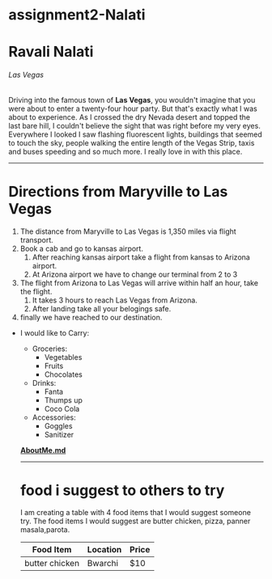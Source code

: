 # assignment2-Nalati
# Ravali Nalati
###### Las Vegas  
Driving into the famous town of **Las Vegas**, you wouldn't imagine that you were about to enter a twenty-four hour party. But that's exactly what I was about to experience. As I crossed the dry Nevada desert and topped the last bare hill, I couldn't believe the sight that was right before my very eyes. Everywhere I looked I saw flashing fluorescent lights, buildings that seemed to touch the sky, people walking the entire length of the Vegas Strip, taxis and buses speeding and so much more. I really love in with this place.


---

# Directions from Maryville to Las Vegas
1. The distance from Maryville to Las Vegas is 1,350 miles via flight transport.
2. Book a cab and go to kansas airport.
    1. After reaching kansas airport take a flight from kansas to Arizona airport.
    2. At Arizona airport we have to change our terminal from 2 to 3
3. The flight from Arizona to Las Vegas will arrive within half an hour, take the flight.
    1. It takes 3 hours to reach Las Vegas from Arizona.
    2. After landing take all your belogings safe.
4. finally we have reached to our destination.  


* I would like to Carry:
  * Groceries:
    * Vegetables
    * Fruits
    * Chocolates
  * Drinks:
    * Fanta
    * Thumps up
    * Coco Cola
  * Accessories:
    * Goggles
    * Sanitizer

   **[AboutMe.md](AboutMe.md)** 


   ---


   # food i suggest to others to try
   I am creating a table with 4 food items that I would suggest someone try. The food items I would suggest are  butter chicken, pizza, panner masala,parota.

   |Food Item|Location|Price|
   |---|---|---|
   |butter chicken|Bwarchi|$10|s

   
   



